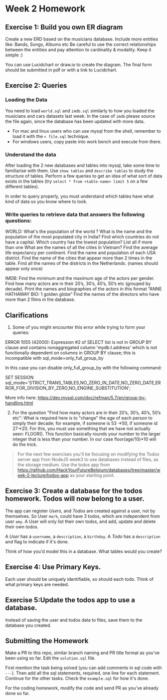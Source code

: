 # Week 2 Homework


## Exercise 1: Build you own ER diagram

Create a  new ERD based on the musicians database.
Include more entities like: Bands,  Songs, Albums etc
Be careful to use the correct relationships between the entities and pay attention to cardinality & modality.
Keep it simple :)

You can use Lucidchart or draw.io to create the diagram. The final form should be submitted in pdf or with a link to Lucidchart.

## Exercise 2: Queries

### Loading the Data

You need to load `world.sql` and `imdb.sql`  similarly to how you loaded the musicians and cars datasets last week.
In the case of  `imdb`  please source the file again, since the database has been updated with more data.

- For mac and linux users who can use mysql from the shell, remember to load it with the `< file.sql` technique.
- For windows users, copy paste into work bench and execute from there.


### Understand the data

After loading the 2 new databases and tables into mysql, take some time to familiarise with them. Use `show tables` and `describe tables` to study the structure of tables. Perform a few queries to get an idea of what sort of data exists in the tables (try `select * from <table-name> limit 5` on a few different tables).

In order to query properly, you must understand which tables have what kind of data so you know where to look.


### Write queries to retrieve data that answers the following questions:

WORLD:
What's the population of the world ?
What is the name and the population of the most populated city in India?
Find which countries do not have a capital.
Which country has the lowest population? List all if more than one
What are the names of all the cities in Vietnam?
Find the average life expectancy per continent.
Find the name and population of each USA district.
Find the name of the cities that appear more than 2 times in the table.
Find all the names of the districts in the Netherlands. (names should appear only once)


IMDB:
Find the minimum and the maximum age of the actors per gender.
Find how many actors are in their 20’s, 30’s, 40’s, 50’s etc (grouped by decade).
Print the names and biographies of the actors in this format “ANNE HATHAWAY BIO: 1 golden globe”
Find the names of the directors who have more than 2 films in the database.


## Clarifications
1. Some of you might encounter this error while trying to form your queries:

ERROR 1055 (42000): Expression #2 of SELECT list is not in GROUP BY clause and contains nonaggregated column 'mydb.t.address' which is not functionally dependent on columns in GROUP BY clause; this is incompatible with sql_mode=only_full_group_by 

In this case you can disable only_full_group_by with the following command:

SET SESSION sql_mode='STRICT_TRANS_TABLES,NO_ZERO_IN_DATE,NO_ZERO_DATE,ERROR_FOR_DIVISION_BY_ZERO,NO_ENGINE_SUBSTITUTION';

More info here: https://dev.mysql.com/doc/refman/5.7/en/group-by-handling.html

2. For the question "Find how many actors are in their 20’s, 30’s, 40’s, 50’s etc":
What is required here is to "change" the age of each person to simply their decade; for example, if someone is 53 ->50, if someone id 27->20. For this, you must use something that we have not actually seen: FLOOR(). This function basically rounds your number to the larger integer that is less than your number. In our case floor(age/10)*10 will do the trick.

> For the next few exercises you'll be focusing on modifying the Todos server app from NodeJS week3 to use databases instead of files, as the storage medium. Use the todos app from https://github.com/HackYourFutureBelgium/databases/tree/master/week-2-lecture/todos-app as your starting point.

## Exercise 3: Create a database for the todos homework. Todos will now belong to a user.

The app can register *Users*, and *Todos* are created against a user, not by themselves. So User `mark`, could have 3 todos, which are independent from user `amy`. A User will only list their own todos, and add, update and delete their own todos.

A *User* has a `username`, a `description`, a `birthday`.
A *Todo* has a `description` and flag to indicate if it's done.

Think of how you'd model this in a database. What tables would you create?

## Exercise 4: Use Primary Keys.

Each user should be uniquely identifiable, so should each todo. Think of what primary keys are needed.

## Exercise 5:Update the todos app to use a database.

Instead of saving the user and todos data to files, save them to the database you created.

## Submitting the Homework

Make a PR to this repo, similar branch naming and PR title format as you've been using so far.
Edit the `solution.sql` file.

First mention the task being solved (you can add comments in sql code with `---`). Then add all the sql statements, required, one line for each statement. Continue for the other tasks. Check the `example.sql` for how it's done.

For the coding homework, modify the code and send PR as you've already done so far.

